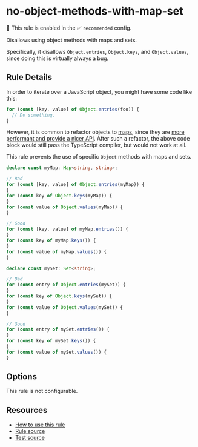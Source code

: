 # no-object-methods-with-map-set

💼 This rule is enabled in the ✅ `recommended` config.

Disallows using object methods with maps and sets.

<!-- end auto-generated rule header -->

Specifically, it disallows `Object.entries`, `Object.keys`, and `Object.values`, since doing this is virtually always a bug.

## Rule Details

In order to iterate over a JavaScript object, you might have some code like this:

```ts
for (const [key, value] of Object.entries(foo)) {
  // Do something.
}
```

However, it is common to refactor objects to [maps](https://developer.mozilla.org/en-US/docs/Web/JavaScript/Reference/Global_Objects/Map), since they are [more performant and provide a nicer API](https://claritydev.net/blog/simplifying-code-with-maps-in-javascript/). After such a refactor, the above code block would still pass the TypeScript compiler, but would not work at all.

This rule prevents the use of specific `Object` methods with maps and sets.

```ts
declare const myMap: Map<string, string>;

// Bad
for (const [key, value] of Object.entries(myMap)) {
}
for (const key of Object.keys(myMap)) {
}
for (const value of Object.values(myMap)) {
}

// Good
for (const [key, value] of myMap.entries()) {
}
for (const key of myMap.keys()) {
}
for (const value of myMap.values()) {
}

declare const mySet: Set<string>;

// Bad
for (const entry of Object.entries(mySet)) {
}
for (const key of Object.keys(mySet)) {
}
for (const value of Object.values(mySet)) {
}

// Good
for (const entry of mySet.entries()) {
}
for (const key of mySet.keys()) {
}
for (const value of mySet.values()) {
}
```

## Options

This rule is not configurable.

## Resources

- [How to use this rule](https://complete-ts.github.io/eslint-plugin-complete)
- [Rule source](https://github.com/complete-ts/complete/blob/main/packages/eslint-plugin-complete/src/rules/no-object-methods-with-map-set.ts)
- [Test source](https://github.com/complete-ts/complete/blob/main/packages/eslint-plugin-complete/tests/rules/no-object-methods-with-map-set.test.ts)
